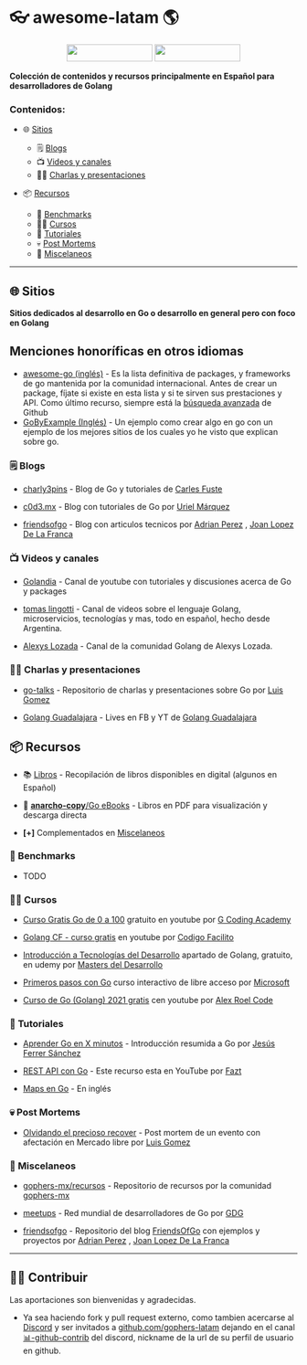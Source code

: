 # 👓 awesome-latam 🌎

<p align="center">
  <img width="150" height="30" src="https://discord.io/go-latam/badge">
  <img width="150" height="30" src="https://img.shields.io/discord/764989185077542942">
</p>

**Colección de contenidos y recursos principalmente en Español para desarrolladores de Golang**

### Contenidos:

- 🌐 [Sitios](#-sitios)
    - 🗒️ [Blogs](#%EF%B8%8F-blogs)
    - 📺 [Videos y canales](#-videos-y-canales)
    - 👨‍🏫 [Charlas y presentaciones](#-charlas-y-presentaciones)

- 📦 [Recursos](#-recursos)
    - 🏁 [Benchmarks](#-benchmarks)
    - 🧑‍🎓 [Cursos](#-cursos)
    - 📃 [Tutoriales](#-tutoriales)
    - 💀 [Post Mortems](#-post-mortems)
    - 📌 [Miscelaneos](#-miscelaneos)

<div><hr></div>

## 🌐 Sitios

**Sitios dedicados al desarrollo en Go o desarrollo en general pero con foco en Golang**

## Menciones honoríficas en otros idiomas
  * [awesome-go (inglés)](https://github.com/avelino/awesome-go) - Es la lista definitiva de packages, y frameworks de go mantenida por la comunidad internacional. Antes de crear un package, fíjate si existe en esta lista y si te sirven sus prestaciones y API. Como último recurso, siempre está la [búsqueda avanzada](https://github.com/search/advanced) de Github
  * [GoByExample (Inglés)](https://gobyexample.com/) - Un ejemplo como crear algo en go con un ejemplo de los mejores sitios de los cuales yo he visto que explican sobre go.

### 🗒️ Blogs
  * [charly3pins](https://charly3pins.dev/es/) - Blog de Go y tutoriales de [Carles Fuste](https://github.com/charly3pins)

  * [c0d3.mx](https://umarquez.c0d3.mx/posts) - Blog con tutoriales de Go por [Uriel Márquez](https://github.com/umarquez)

  * [friendsofgo](https://blog.friendsofgo.tech/) - Blog con articulos tecnicos por [Adrian Perez](https://github.com/aperezg) , [Joan Lopez De La Franca](https://github.com/joanlopez)

### 📺 Videos y canales
  * [Golandia](https://www.youtube.com/c/Golandia) - Canal de youtube con tutoriales y discusiones acerca de Go y packages

  * [tomas lingotti](https://www.youtube.com/c/tomaslingotti) - Canal de videos sobre el lenguaje Golang, microservicios, tecnologías y mas, todo en español, hecho desde Argentina.

  * [Alexys Lozada](https://www.youtube.com/c/Alexyslozada) - Canal de la comunidad Golang de Alexys Lozada.

### 👨‍🏫 Charlas y presentaciones
  * [go-talks](https://github.com/lggomez/go-talks) - Repositorio de charlas y presentaciones sobre Go por [Luis Gomez](https://github.com/lggomez)

  * [Golang Guadalajara](https://www.youtube.com/channel/UCxpBz-Hw1p5S-v3vPpwi5oA) - Lives en FB y YT de [Golang Guadalajara](https://www.facebook.com/golang.guadalajara/)

## 📦 Recursos

  * 📚 [Libros](https://wp.me/p1baRR-Fv) - Recopilación de libros disponibles en digital (algunos en Español)

  * 📂 [**anarcho-copy**/Go eBooks](https://edu.anarcho-copy.org/Programming%20Languages/Go/) - Libros en PDF para visualización y descarga directa

  - **[+]** Complementados en [Miscelaneos](#miscelaneos)

### 🏁 Benchmarks

  * TODO

### 🧑‍🎓 Cursos

  * [Curso Gratis Go de 0 a 100](https://www.youtube.com/playlist?list=PLl_hIu4u7P64MEJpR3eVwQ1l_FtJq4a5g) gratuito en youtube por [G Coding Academy](https://www.youtube.com/c/GCodingAcademy)

  * [Golang CF - curso gratis](https://www.youtube.com/playlist?list=PLau9av_7WgiaPZhkrCeyIvgM4AFmaRXDn) en youtube por [Codigo Facilito](https://www.youtube.com/c/codigofacilito)

  * [Introducción a Tecnologías del Desarrollo](https://www.udemy.com/course/masters-desarrollo/) apartado de Golang, gratuito, en udemy por [Masters del Desarrollo](https://www.facebook.com/groups/masters.del.desarrollo/)

  * [Primeros pasos con Go](https://docs.microsoft.com/es-es/learn/paths/go-first-steps/) curso interactivo de libre acceso por [Microsoft](https://microsoft.com/)

  * [Curso de Go (Golang) 2021 gratis](https://www.youtube.com/playlist?list=PLt1J5u9LpM5-L-Ps8jjr91pKhFxAnxKJp) cen youtube por [Alex Roel Code](https://www.youtube.com/channel/UCEFS_rvehmW2k14Ci_XzTcQ/playlists)

### 📃 Tutoriales

  * [Aprender Go en X minutos](https://awebytes.wordpress.com/2021/03/11/aprender-go-en-x-minutos/) - Introducción resumida a Go por [Jesús Ferrer Sánchez](https://github.com/zeroidentidad)

  * [REST API con Go](https://www.youtube.com/watch?v=pQAV8A9KLwk) - Este recurso esta en YouTube por [Fazt](https://www.youtube.com/channel/UCMn28O1sQGochG94HdlthbA)

  * [Maps en Go](https://www.youtube.com/watch?v=Tl7mi9QmLns) - En inglés

### 💀 Post Mortems

  * [Olvidando el precioso recover](https://luisgg.me/Software_Development/2_-_langs/2_-_golang/2_-_When_gophers_attack/Forgetting_that_precious_recover/ES/Olvidando_el_precioso_recover.html) - Post mortem de un evento con afectación en Mercado libre por [Luis Gomez](https://github.com/lggomez)

### 📌 Miscelaneos

  * [gophers-mx/recursos](https://github.com/gophers-mx/recursos) - Repositorio de recursos por la comunidad [gophers-mx](https://github.com/gophers-mx)

  * [meetups](http://golang.org/s/meetup) - Red mundial de desarrolladores de Go por [GDG](https://www.meetup.com/es/pro/go)

  * [friendsofgo](https://github.com/friendsofgo) - Repositorio del blog [FriendsOfGo](https://friendsofgo.tech/) con ejemplos y proyectos por  [Adrian Perez](https://github.com/aperezg) , [Joan Lopez De La Franca](https://github.com/joanlopez)

<div><hr></div>

## 🧑‍💻 Contribuir

Las aportaciones son bienvenidas y agradecidas. 

- Ya sea haciendo fork y pull request externo, como tambien acercarse al [Discord](https://discord.com/invite/AEarh2kSvn) y ser invitados a [github.com/gophers-latam](https://github.com/gophers-latam) dejando en el canal [📊-github-contrib](https://discord.com/channels/764989185077542942/808708853352235099) del discord, nickname de la url de su perfil de usuario en github.
